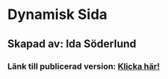# Dynamisk Sida

## Skapad av: Ida Söderlund

### Länk till publicerad version: [Klicka här!](https://idasoderlund.github.io/DynamiskSida/)
